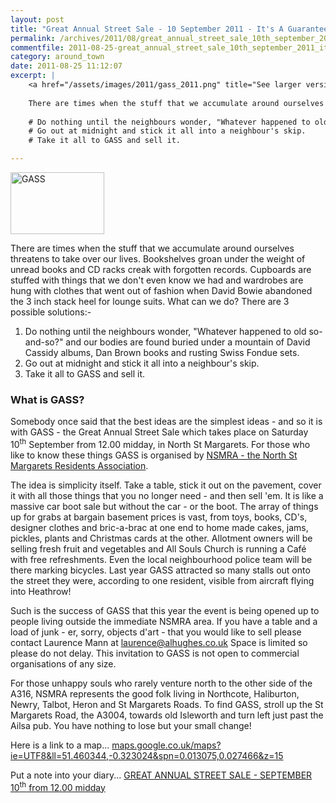 ```yaml
---
layout: post
title: "Great Annual Street Sale - 10 September 2011 - It's A Guaranteed GASS!"
permalink: /archives/2011/08/great_annual_street_sale_10th_september_2011_its_a.html
commentfile: 2011-08-25-great_annual_street_sale_10th_september_2011_its_a
category: around_town
date: 2011-08-25 11:12:07
excerpt: |
    <a href="/assets/images/2011/gass_2011.png" title="See larger version of - GASS"><img src="/assets/images/2011/gass_2011_thumb.png" width="150" height="99" alt="GASS" class="photo right" /></a>
    
    There are times when the stuff that we accumulate around ourselves threatens to take over our lives. Bookshelves groan under the weight of unread books and CD racks creak with forgotten records. Cupboards are stuffed with things that we don't even know we had and wardrobes are hung with clothes that went out of fashion when David Bowie abandoned the 3 inch stack heel for lounge suits. What can we do? There are 3 possible solutions:-
    
    # Do nothing until the neighbours wonder, "Whatever happened to old so-and-so?" and our bodies are found buried under a mountain of David Cassidy albums, Dan Brown books and rusting Swiss Fondue sets.
    # Go out at midnight and stick it all into a neighbour's skip.
    # Take it all to GASS and sell it.

---
```


<a href="/assets/images/2011/gass_2011.png" title="See larger version of - GASS"><img src="/assets/images/2011/gass_2011_thumb.png" width="150" height="99" alt="GASS" class="photo right" /></a>

There are times when the stuff that we accumulate around ourselves threatens to take over our lives. Bookshelves groan under the weight of unread books and CD racks creak with forgotten records. Cupboards are stuffed with things that we don't even know we had and wardrobes are hung with clothes that went out of fashion when David Bowie abandoned the 3 inch stack heel for lounge suits. What can we do? There are 3 possible solutions:-

1.  Do nothing until the neighbours wonder, "Whatever happened to old so-and-so?" and our bodies are found buried under a mountain of David Cassidy albums, Dan Brown books and rusting Swiss Fondue sets.
2.  Go out at midnight and stick it all into a neighbour's skip.
3.  Take it all to GASS and sell it.

### What is GASS?

Somebody once said that the best ideas are the simplest ideas - and so it is with GASS - the Great Annual Street Sale which takes place on Saturday 10<sup>th</sup> September from 12.00 midday, in North St Margarets. For those who like to know these things GASS is organised by [NSMRA - the North St Margarets Residents Association](http://www.nsmra.co.uk/).

The idea is simplicity itself. Take a table, stick it out on the pavement, cover it with all those things that you no longer need - and then sell 'em. It is like a massive car boot sale but without the car - or the boot. The array of things up for grabs at bargain basement prices is vast, from toys, books, CD's, designer clothes and bric-a-brac at one end to home made cakes, jams, pickles, plants and Christmas cards at the other. Allotment owners will be selling fresh fruit and vegetables and All Souls Church is running a Café with free refreshments. Even the local neighbourhood police team will be there marking bicycles. Last year GASS attracted so many stalls out onto the street they were, according to one resident, visible from aircraft flying into Heathrow!

Such is the success of GASS that this year the event is being opened up to people living outside the immediate NSMRA area. If you have a table and a load of junk - er, sorry, objects d'art - that you would like to sell please contact Laurence Mann at <laurence@alhughes.co.uk> Space is limited so please do not delay. This invitation to GASS is not open to commercial organisations of any size.

For those unhappy souls who rarely venture north to the other side of the A316, NSMRA represents the good folk living in Northcote, Haliburton, Newry, Talbot, Heron and St Margarets Roads. To find GASS, stroll up the St Margarets Road, the A3004, towards old Isleworth and turn left just past the Ailsa pub. You have nothing to lose but your small change!

Here is a link to a map... [maps.google.co.uk/maps?ie=UTF8&ll=51.460344,-0.323024&spn=0.013075,0.027466&z=15](http://maps.google.co.uk/maps?ie=UTF8&ll=51.460344,-0.323024&spn=0.013075,0.027466&z=15)

Put a note into your diary... [GREAT ANNUAL STREET SALE - SEPTEMBER 10<sup>th</sup> from 12.00 midday](https://stmargarets.london/event/event/200705142990)
